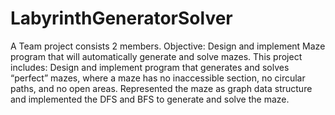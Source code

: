 # LabyrinthGeneratorSolver
A Team project consists 2 members. Objective: Design and implement Maze program that will automatically generate and solve mazes. 
This project includes: Design and implement program that generates and solves “perfect” mazes, where a maze has no inaccessible section, no circular paths, and no open areas.
Represented the maze as graph data structure and implemented the DFS and BFS to generate and solve the maze.
